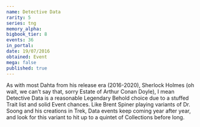 ```yaml
---
name: Detective Data
rarity: 5
series: tng
memory_alpha:
bigbook_tier: 8
events: 36
in_portal:
date: 19/07/2016
obtained: Event
mega: false
published: true
---
```


As with most Dahta from his release era (2016-2020), Sherlock Holmes (oh wait, we can’t say that, sorry Estate of Arthur Conan Doyle), I mean Detective Data is a reasonable Legendary Behold choice due to a stuffed Trait list and solid Event chances. Like Brent Spiner playing variants of Dr. Soong and his creations in Trek, Data events keep coming year after year, and look for this variant to hit up to a quintet of Collections before long.
